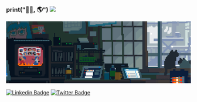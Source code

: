 ### print("👋🏾, 🌎") <img src="https://user-images.githubusercontent.com/5679180/79618120-0daffb80-80be-11ea-819e-d2b0fa904d07.gif" width="27px">

![image](https://github.com/kahbyte/kahbyte/blob/master/wide-bedroom.gif)
<!--
[![Github.io Badge](https://img.shields.io/badge/-Github.io-000?style=flat-square&logo=Github&logoColor=white&link=https://kahbyte.github.com)](https://kahbyte.github.com)
-->
[![Linkedin Badge](https://img.shields.io/badge/-/kahbyte-blue?style=flat-square&logo=Linkedin&logoColor=white&link=https://www.linkedin.com/in/kahbyte/)](https://www.linkedin.com/in/kahbyte/)
[![Twitter Badge](https://img.shields.io/badge/-@kahbyte-1ca0f1?style=flat-square&labelColor=1ca0f1&logo=twitter&logoColor=white&link=https://twitter.com/kahbyte)](https://twitter.com/kahbyte)

<!--
**kahbyte/kahbyte** is a ✨ _special_ ✨ repository because its `README.md` (this file) appears on your GitHub profile.

Here are some ideas to get you started:

- 🔭 I’m currently working on ...
- 🌱 I’m currently learning ...
- 👯 I’m looking to collaborate on ...
- 🤔 I’m looking for help with ...
- 💬 Ask me about ...
- 📫 How to reach me: ...
- 😄 Pronouns: ...
- ⚡ Fun fact: ...
-->
